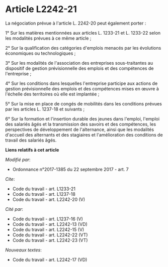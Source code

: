 # Article L2242-21

La négociation prévue à l'article L. 2242-20 peut également porter : 

1° Sur les matières mentionnées aux articles L. 1233-21 et L. 1233-22 selon les modalités prévues à ce même article ; 

2° Sur la qualification des catégories d'emplois menacés par les évolutions économiques ou technologiques ; 

3° Sur les modalités de l'association des entreprises sous-traitantes au dispositif de gestion prévisionnelle des emplois et
des compétences de l'entreprise ; 

4° Sur les conditions dans lesquelles l'entreprise participe aux actions de gestion prévisionnelle des emplois et des
compétences mises en œuvre à l'échelle des territoires où elle est implantée ; 

5° Sur la mise en place de congés de mobilités dans les conditions prévues par les articles L. 1237-18 et suivants ; 

6° Sur la formation et l'insertion durable des jeunes dans l'emploi, l'emploi des salariés âgés et la transmission des
savoirs et des compétences, les perspectives de développement de l'alternance, ainsi que les modalités d'accueil des
alternants et des stagiaires et l'amélioration des conditions de travail des salariés âgés.

**Liens relatifs à cet article**

_Modifié par_:

  - Ordonnance n°2017-1385 du 22 septembre 2017 - art. 7

_Cite_:

  - Code du travail - art. L1233-21
  - Code du travail - art. L1237-18
  - Code du travail - art. L2242-20 (V)

_Cité par_:

  - Code du travail - art. L1237-16 (V)
  - Code du travail - art. L2242-13 (VD)
  - Code du travail - art. L2242-15 (V)
  - Code du travail - art. L2242-22 (VT)
  - Code du travail - art. L2242-23 (VT)

_Nouveaux textes_:

  - Code du travail - art. L2242-17 (VD)
